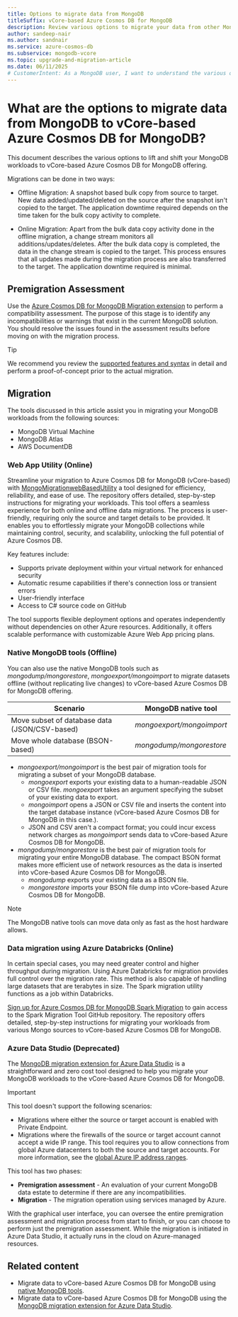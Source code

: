 ```yaml
---
title: Options to migrate data from MongoDB
titleSuffix: vCore-based Azure Cosmos DB for MongoDB
description: Review various options to migrate your data from other MongoDB sources to vCore-based Azure Cosmos DB for MongoDB.
author: sandeep-nair
ms.author: sandnair
ms.service: azure-cosmos-db
ms.subservice: mongodb-vcore
ms.topic: upgrade-and-migration-article
ms.date: 06/11/2025
# CustomerIntent: As a MongoDB user, I want to understand the various options available to migrate my data to vCore-based Azure Cosmos DB for MongoDB, so that I can make an informed decision about which option is best for my use case.
---
```


# What are the options to migrate data from MongoDB to vCore-based Azure Cosmos DB for MongoDB?

This document describes the various options to lift and shift your MongoDB workloads to vCore-based Azure Cosmos DB for MongoDB offering.

Migrations can be done in two ways:

- Offline Migration: A snapshot based bulk copy from source to target. New data added/updated/deleted on the source after the snapshot isn't copied to the target. The application downtime required depends on the time taken for the bulk copy activity to complete.

- Online Migration: Apart from the bulk data copy activity done in the offline migration, a change stream monitors all additions/updates/deletes. After the bulk data copy is completed, the data in the change stream is copied to the target. This process ensures that all updates made during the migration process are also transferred to the target. The application downtime required is minimal.

## Premigration Assessment

Use the [Azure Cosmos DB for MongoDB Migration extension](./how-to-assess-plan-migration-readiness.md) to perform a compatibility assessment. The purpose of this stage is to identify any incompatibilities or warnings that exist in the current MongoDB solution. You should resolve the issues found in the assessment results before moving on with the migration process.

> [!TIP]
> We recommend you review the [supported features and syntax](./compatibility.md) in detail and perform a proof-of-concept prior to the actual migration.

## Migration

The tools discussed in this article assist you in migrating your MongoDB workloads from the following sources:

- MongoDB Virtual Machine
- MongoDB Atlas
- AWS DocumentDB

### Web App Utility (Online)

Streamline your migration to Azure Cosmos DB for MongoDB (vCore-based) with [MongoMigrationwebBasedUtility](https://github.com/AzureCosmosDB/MongoMigrationwebBasedUtility) a tool designed for efficiency, reliability, and ease of use. The repository offers detailed, step-by-step instructions for migrating your workloads. This tool offers a seamless experience for both online and offline data migrations. The process is user-friendly, requiring only the source and target details to be provided. It enables you to effortlessly migrate your MongoDB collections while maintaining control, security, and scalability, unlocking the full potential of Azure Cosmos DB.

Key features include:

- Supports private deployment within your virtual network for enhanced security
- Automatic resume capabilities if there's connection loss or transient errors
- User-friendly interface
- Access to C# source code on GitHub

The tool supports flexible deployment options and operates independently without dependencies on other Azure resources. Additionally, it offers scalable performance with customizable Azure Web App pricing plans. 

### Native MongoDB tools (Offline)

You can also use the native MongoDB tools such as *mongodump/mongorestore*, *mongoexport/mongoimport* to migrate datasets offline (without replicating live changes) to vCore-based Azure Cosmos DB for MongoDB offering.

| Scenario | MongoDB native tool |
| --- | --- |
| Move subset of database data (JSON/CSV-based) | *mongoexport/mongoimport* |
| Move whole database (BSON-based) | *mongodump/mongorestore* |

- *mongoexport/mongoimport* is the best pair of migration tools for migrating a subset of your MongoDB database.
  - *mongoexport* exports your existing data to a human-readable JSON or CSV file. *mongoexport* takes an argument specifying the subset of your existing data to export.
  - *mongoimport* opens a JSON or CSV file and inserts the content into the target database instance (vCore-based Azure Cosmos DB for MongoDB in this case.).
  - JSON and CSV aren't a compact format; you could incur excess network charges as *mongoimport* sends data to vCore-based Azure Cosmos DB for MongoDB.
- *mongodump/mongorestore* is the best pair of migration tools for migrating your entire MongoDB database. The compact BSON format makes more efficient use of network resources as the data is inserted into vCore-based Azure Cosmos DB for MongoDB.
  - *mongodump* exports your existing data as a BSON file.
  - *mongorestore* imports your BSON file dump into vCore-based Azure Cosmos DB for MongoDB.

> [!NOTE]
> The MongoDB native tools can move data only as fast as the host hardware allows.

### Data migration using Azure Databricks (Online)

In certain special cases, you may need greater control and higher throughput during migration. Using Azure Databricks for migration provides full control over the migration rate. This method is also capable of handling large datasets that are terabytes in size. The Spark migration utility functions as a job within Databricks.

[Sign up  for Azure Cosmos DB for MongoDB Spark Migration](https://forms.office.com/r/cLSRNugFSp) to gain access to the Spark Migration Tool GitHub repository. The repository offers detailed, step-by-step instructions for migrating your workloads from various Mongo sources to vCore-based Azure Cosmos DB for MongoDB.


### Azure Data Studio (Deprecated)

The [MongoDB migration extension for Azure Data Studio](/azure-data-studio/extensions/database-migration-for-mongo-extension) is a straightforward and zero cost tool designed to help you migrate your MongoDB workloads to the vCore-based Azure Cosmos DB for MongoDB. 

> [!IMPORTANT]
> This tool doesn't support the following scenarios:
> - Migrations where either the source or target account is enabled with Private Endpoint.
> - Migrations where the firewalls of the source or target account cannot accept a wide IP range. This tool requires you to allow connections from global Azure datacenters to both the source and target accounts. For more information, see the [global Azure IP address ranges](/azure/virtual-network/service-tags-overview#discover-service-tags-by-using-downloadable-json-files).


This tool has two phases:

- **Premigration assessment** - An evaluation of your current MongoDB data estate to determine if there are any incompatibilities.
- **Migration** - The migration operation using services managed by Azure.

With the graphical user interface, you can oversee the entire premigration assessment and migration process from start to finish, or you can choose to perform just the premigration assessment. While the migration is initiated in Azure Data Studio, it actually runs in the cloud on Azure-managed resources.

## Related content

- Migrate data to vCore-based Azure Cosmos DB for MongoDB using [native MongoDB tools](how-to-migrate-native-tools.md).
- Migrate data to vCore-based Azure Cosmos DB for MongoDB using the [MongoDB migration extension for Azure Data Studio](/azure-data-studio/extensions/database-migration-for-mongo-extension).

